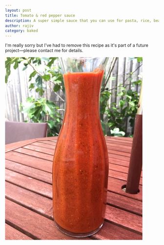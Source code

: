 ```yaml
---
layout: post
title: Tomato & red pepper sauce
description: A super simple sauce that you can use for pasta, rice, beans—anything you fancy...
author: rajiv
category: baked
---
```


I'm really sorry but I've had to remove this recipe as it's part of a future project—please contact me for details.

![tomato red pepper sauce](/img/tomato-pepper-sauce.jpg)
